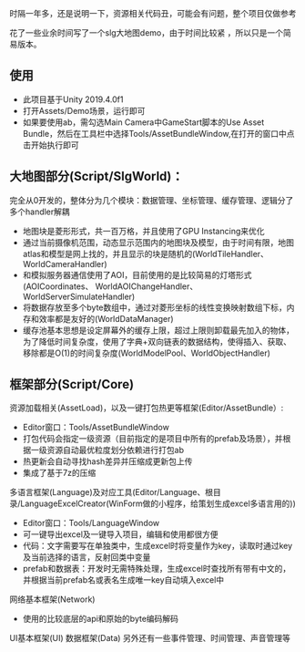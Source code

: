 时隔一年多，还是说明一下，资源相关代码丑，可能会有问题，整个项目仅做参考

花了一些业余时间写了一个slg大地图demo，由于时间比较紧 ，所以只是一个简易版本。

## 使用
* 此项目基于Unity 2019.4.0f1
* 打开Assets/Demo场景，运行即可
* 如果要使用ab，需勾选Main Camera中GameStart脚本的Use Asset Bundle，然后在工具栏中选择Tools/AssetBundleWindow,在打开的窗口中点击开始执行即可

## 大地图部分(Script/SlgWorld)：
完全从0开发的，整体分为几个模块：数据管理、坐标管理、缓存管理、逻辑分了多个handler解耦
* 地图块是菱形形式，共一百万格，并且使用了GPU Instancing来优化
* 通过当前摄像机范围，动态显示范围内的地图块及模型，由于时间有限，地图atlas和模型是网上找的，并且显示的块是随机的(WorldTileHandler、WorldCameraHandler)
* 和模拟服务器通信使用了AOI，目前使用的是比较简易的灯塔形式(AOICoordinates、 WorldAOIChangeHandler、WorldServerSimulateHandler)
* 将数据存放至多个byte数组中，通过对菱形坐标的线性变换映射数组下标，内存和效率都是友好的(WorldDataManager)
* 缓存池基本思想是设定屏幕外的缓存上限，超过上限则卸载最先加入的物体，为了降低时间复杂度，使用了字典+双向链表的数据结构，使得插入、获取、移除都是O(1)的时间复杂度(WorldModelPool、WorldObjectHandler)

## 框架部分(Script/Core)
资源加载相关(AssetLoad)，以及一键打包热更等框架(Editor/AssetBundle）:
* Editor窗口：Tools/AssetBundleWindow
* 打包代码会指定一级资源（目前指定的是项目中所有的prefab及场景），并根据一级资源自动最优粒度划分依赖进行打包ab
* 热更新会自动寻找hash差异并压缩成更新包上传
* 集成了基于7z的压缩

多语言框架(Language)及对应工具(Editor/Language、根目录/LanguageExcelCreator(WinForm做的小程序，给策划生成excel多语言用的))
* Editor窗口：Tools/LanguageWindow
* 可一键导出excel及一键导入项目，编辑和使用都很方便
* 代码：文字需要写在单独类中，生成excel时将变量作为key，读取时通过key及当前选择的语言，反射回类中变量
* prefab和数据表：开发时无需特殊处理，生成excel时查找所有带有中文的，并根据当前prefab名或表名生成唯一key自动填入excel中

网络基本框架(Network)
* 使用的比较底层的api和原始的byte编码解码

UI基本框架(UI)
数据框架(Data)
另外还有一些事件管理、时间管理、声音管理等


